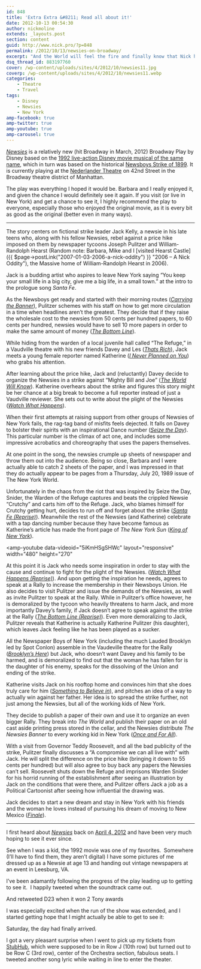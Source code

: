 ```yaml
---
id: 848
title: 'Extra Extra &#8211; Read all about it!'
date: 2012-10-13 00:54:30
author: nickmoline
extends: _layouts.post
section: content
guid: http://www.nick.pro/?p=848
permalink: /2012/10/13/newsies-on-broadway/
excerpt: "And the World will feel the fire and finally know that Nick has seen Newsies on Broadway"
dsq_thread_id: 883197760
cover: /wp-content/uploads/sites/4/2012/10/newsies11.jpg
coverp: /wp-content/uploads/sites/4/2012/10/newsies11.webp
categories:
    - Theatre
    - Travel
tags:
    - Disney
    - Newsies
    - New York
amp-facebook: true
amp-twitter: true
amp-youtube: true
amp-carousel: true
---
```

<a title="Newsies: The Musical on Broadway" href="http://www.newsiesthemusical.com/" target="_blank" rel="noopener">_Newsies_</a> is a relatively new (hit Broadway in March, 2012) Broadway Play by Disney based on the <a title="Newsies (1992) on IMDB" href="http://www.imdb.com/title/tt0104990/" target="_blank" rel="noopener">1992 live-action Disney movie musical of the same name</a>, which in turn was based on the historical <a href="http://en.wikipedia.org/wiki/Newsboys_Strike_of_1899" target="_blank" rel="noopener">Newsboys Strike of 1899</a>. It is currently playing at the <a href="http://www.nederlandertheatre.com/" target="_blank" rel="noopener">Nederlander Theatre</a> on 42nd Street in the Broadway theatre district of Manhattan.

The play was everything I hoped it would be. Barbara and I really enjoyed it, and given the chance I would definitely see it again. If you visit (or live in New York) and get a chance to see it, I highly recommend the play to everyone, especially those who enjoyed the original movie, as it is every bit as good as the original (better even in many ways).

<!--more-->
***

The story centers on fictional strike leader Jack Kelly, a newsie in his late teens who, along with his fellow Newsies, rebel against a price hike imposed on them by newspaper tycoons Joseph Pulitzer and William-Randolph Hearst (Random note: Barbara, Mike and I [visited Hearst Castle]({{ $page->postLink("2007-01-03-2006-a-nick-oddity") }} "2006 – A Nick Oddity"), the Massive home of William-Randolph Hearst in 2006).

Jack is a budding artist who aspires to leave New York saying &#8220;You keep your small life in a big city, give me a big life, in a small town.&#8221; at the intro to the prologue song _Santa Fe_.

As the Newsboys get ready and started with their morning routes (_[Carrying the Banner](http://open.spotify.com/track/6coRHZEuwsT61bQM6NsjqV)_), Pulitzer schemes with his staff on how to get more circulation in a time when headlines aren&#8217;t the greatest. They decide that if they raise the wholesale cost to the newsies from 50 cents per hundred papers, to 60 cents per hundred, newsies would have to sell 10 more papers in order to make the same amount of money (_[The Bottom Line](http://open.spotify.com/track/1rNZdFZDDqs4bHmSWV2mj7)_).

While hiding from the warden of a local juvenile hall called &#8220;The Refuge,&#8221; in a Vaudville theatre with his new friends Davey and Les (_[Thats Rich](http://open.spotify.com/track/5ZBuajcA9helXKf0kijwIs)_), Jack meets a young female reporter named Katherine (_[I Never Planned on You](http://open.spotify.com/track/6zeHbZnkUcqTAwn2Qhkgjf)_) who grabs his attention.

After learning about the price hike, Jack and (reluctantly) Davey decide to organize the Newsies in a strike against &#8220;Mighty Bill and Joe&#8221; (_[The World Will Know](http://open.spotify.com/track/6xL1QzHm00nlEWM5IcGZen)_). Katherine overhears about the strike and figures this story might be her chance at a big break to become a full reporter instead of just a Vaudville reviewer. She sets out to write about the plight of the Newsies (_[Watch What Happens](http://open.spotify.com/track/0qlWOVWmcWSP5oSwC0aaAT)_).

When their first attempts at raising support from other groups of Newsies of New York fails, the rag-tag band of misfits feels dejected. It falls on Davey to bolster their spirits with an inspirational Dance number (_[Seize the Day](http://open.spotify.com/track/4yDnyrrcU8E89p7cdAMaGy)_). This particular number is the climax of act one, and includes some impressive acrobatics and choreography that uses the papers themselves.

At one point in the song, the newsies crumple up sheets of newspaper and throw them out into the audience. Being so close, Barbara and I were actually able to catch 2 sheets of the paper, and I was impressed in that they do actually appear to be pages from a Thursday, July 20, 1989 issue of The New York World.

<amp-carousel lightbox width="217" height="300" layout="responsive" type="slides">
    <amp-img src="{{ $page->baseUrl }}/wp-content/uploads/sites/4/2012/10/Scan-5.webp" title="July 20, 1899 Issue of The New York World - Page 1 of 4" alt="July 20, 1899 Issue of The New York World - Page 1 of 4" width="217" height="300" layout="responsive">
        <amp-img fallback src="{{ $page->baseUrl }}/wp-content/uploads/sites/4/2012/10/Scan-5.jpeg" title="July 20, 1899 Issue of The New York World - Page 1 of 4" alt="July 20, 1899 Issue of The New York World - Page 1 of 4" width="217" height="300" layout="responsive"></amp-img>
    </amp-img>
    <amp-img src="{{ $page->baseUrl }}/wp-content/uploads/sites/4/2012/10/Scan-6.webp" title="July 20, 1899 Issue of The New York World - Page 2 of 4" alt="July 20, 1899 Issue of The New York World - Page 2 of 4" width="217" height="300" layout="responsive">
        <amp-img fallback src="{{ $page->baseUrl }}/wp-content/uploads/sites/4/2012/10/Scan-6.jpeg" title="July 20, 1899 Issue of The New York World - Page 2 of 4" alt="July 20, 1899 Issue of The New York World - Page 2 of 4" width="217" height="300" layout="responsive"></amp-img>
    </amp-img>
    <amp-img src="{{ $page->baseUrl }}/wp-content/uploads/sites/4/2012/10/Scan-7.webp" title="July 20, 1899 Issue of The New York World - Page 3 of 4" alt="July 20, 1899 Issue of The New York World - Page 3 of 4" width="217" height="300" layout="responsive">
        <amp-img fallback src="{{ $page->baseUrl }}/wp-content/uploads/sites/4/2012/10/Scan-7.jpeg" title="July 20, 1899 Issue of The New York World - Page 3 of 4" alt="July 20, 1899 Issue of The New York World - Page 3 of 4" width="217" height="300" layout="responsive"></amp-img>
    </amp-img>
    <amp-img src="{{ $page->baseUrl }}/wp-content/uploads/sites/4/2012/10/Scan-8.webp" title="July 20, 1899 Issue of The New York World - Page 4 of 4" alt="July 20, 1899 Issue of The New York World - Page 4 of 4" width="217" height="300" layout="responsive">
        <amp-img fallback src="{{ $page->baseUrl }}/wp-content/uploads/sites/4/2012/10/Scan-8.jpeg" title="July 20, 1899 Issue of The New York World - Page 4 of 4" alt="July 20, 1899 Issue of The New York World - Page 4 of 4" width="217" height="300" layout="responsive"></amp-img>
    </amp-img>
</amp-carousel>

Unfortunately in the chaos from the riot that was inspired by Seize the Day, Snider, the Warden of the Refuge captures and beats the crippled Newsie &#8220;Crutchy&#8221; and carts him off to the Refuge. Jack, who blames himself for Crutchy getting hurt, decides to run off and forget about the strike (_[Santa Fe (Reprise)](http://open.spotify.com/track/19OKUCz1dVheTSNFok96yb)_). Meanwhile the rest of the Newsies (and Katherine) celebrate with a tap dancing number because they have become famous as Katherine&#8217;s article has made the front page of _The New York Sun_ (_[King of New York](http://open.spotify.com/track/6d0ZUFGujfWikLTpKghuIU)_).

<amp-youtube
    data-videoid="5iKmHSgSHWc"
    layout="responsive"
    width="480"
    height="270"
></amp-youtube>

At this point it is Jack who needs some inspiration in order to stay with the cause and continue to fight for the plight of the Newsies. (_[Watch What Happens (Reprise)](http://open.spotify.com/track/7C8PCkgSZHpPdva7J1q4xF)_). And upon getting the inspiration he needs, agrees to speak at a Rally to increase the membership in their Newsboys Union. He also decides to visit Pulitzer and issue the demands of the Newsies, as well as invite Pulitzer to speak at the Rally. While in Pulitzer&#8217;s office however, he is demoralized by the tycoon who heavily threatens to harm Jack, and more importantly Davey&#8217;s family, if Jack doesn&#8217;t agree to speak against the strike at the Rally (_[The Bottom Line (Reprise)](http://open.spotify.com/track/5MzD10eAeRgj4hyAkyclyK)_). Even more demoralizing to Jack, Pulitzer reveals that Katherine is actually Katherine Pulitzer (his daughter), which leaves Jack feeling like he has been played as a sucker.

All the Newspaper Boys of New York (including the much Lauded Brooklyn led by Spot Conlon) assemble in the Vaudeville theatre for the Rally (_[Brooklyn&#8217;s Here](http://open.spotify.com/track/23ODXfCCZTL2rbZ6q2uToo)_) but Jack, who doesn&#8217;t want Davey and his family to be harmed, and is demoralized to find out that the woman he has fallen for is the daughter of his enemy, speaks for the dissolving of the Union and ending of the strike.

Katherine visits Jack on his rooftop home and convinces him that she does truly care for him (_[Something to Believe in](http://open.spotify.com/track/0MvHuL4IOGZ1SD1uYzYvNU)_), and pitches an idea of a way to actually win against her father. Her idea is to spread the strike further, not just among the Newsies, but all of the working kids of New York.

They decide to publish a paper of their own and use it to organize an even bigger Rally. They break into _The World_ and publish their paper on an old cast aside printing press stored in the cellar, and the Newsies distribute _The Newsies Banner_ to every working kid in New York (_[Once and For All](http://open.spotify.com/track/5DTvdWPSGVxmJMwsFM9zPf)_).

With a visit from Governor Teddy Roosevelt, and all the bad publicity of the strike, Pulitzer finally discusses a &#8220;A compromise we can all live with&#8221; with Jack. He will split the difference on the price hike (bringing it down to 55 cents per hundred) but will also agree to buy back any papers the Newsies can&#8217;t sell. Roosevelt shuts down the Refuge and imprisons Warden Snider for his horrid running of the establishment after seeing an illustration by Jack on the conditions that were there, and Pulitzer offers Jack a job as a Political Cartoonist after seeing how influential the drawing was.

Jack decides to start a new dream and stay in New York with his friends and the woman he loves instead of pursuing his dream of moving to New Mexico (_[Finale](http://open.spotify.com/track/6OHgYFIAbsMsnp44QoHC84)_).

***

I first heard about <a title="Newsies: The Musical on Broadway" href="http://www.newsiesthemusical.com/" target="_blank" rel="noopener">_Newsies_</a> back on <a href="https://www.facebook.com/nickmoline/posts/10150793457108336" target="_blank" rel="noopener">April 4, 2012</a> and have been very much hoping to see it ever since.

<amp-facebook width="552"
    height="303"
    layout="responsive"
    data-href="https://www.facebook.com/nickmoline/posts/10150793457108336">
</amp-facebook>

See when I was a kid, the 1992 movie was one of my favorites.  Somewhere (I&#8217;ll have to find them, they aren&#8217;t digital) I have some pictures of me dressed up as a Newsie at age 13 and handing out vintage newspapers at an event in Leesburg, VA.

I&#8217;ve been adamantly following the progress of the play leading up to getting to see it.  I happily tweeted when the soundtrack came out.

<amp-twitter width="375"
    height="472"
    layout="responsive"
    data-tweetid="189763152731320320">
</amp-twitter>

And retweeted D23 when it won 2 Tony awards

<amp-twitter width="375"
    height="472"
    layout="responsive"
    data-tweetid="197408476094406657">
</amp-twitter>

I was especially excited when the run of the show was extended, and I started getting hope that I might actually be able to get to see it:

<amp-twitter width="375"
    height="472"
    layout="responsive"
    data-tweetid="202874240469434368">
</amp-twitter>

Saturday, the day had finally arrived.

<amp-twitter width="375"
    height="472"
    layout="responsive"
    data-tweetid="254567957466841088">
</amp-twitter>

I got a very pleasant surprise when I went to pick up my tickets from <a href="http://www.stubhub.com/" target="_blank" rel="noopener" class="broken_link">StubHub</a>, which were supposed to be in Row J (10th row) but turned out to be Row C (3rd row), center of the Orchestra section, fabulous seats. I tweeted another song lyric while waiting in line to enter the theater.

<amp-twitter width="375"
    height="472"
    layout="responsive"
    data-tweetid="254631981143449601">
</amp-twitter>
